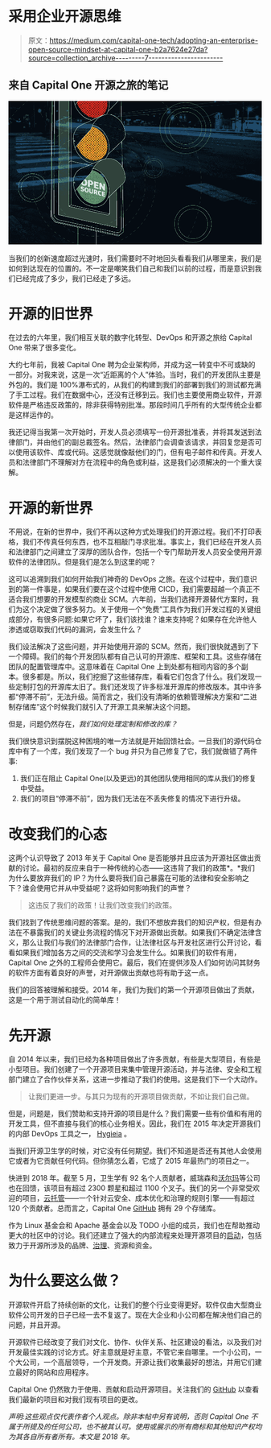 # 采用企业开源思维

> 原文：<https://medium.com/capital-one-tech/adopting-an-enterprise-open-source-mindset-at-capital-one-b2a7624e27da?source=collection_archive---------7----------------------->

## 来自 Capital One 开源之旅的笔记

![](img/3072fbfea0e71fa76616a77bf3aa37c7.png)

当我们的创新速度超过光速时，我们需要时不时地回头看看我们从哪里来，我们是如何到达现在的位置的。不一定是嘲笑我们自己和我们以前的过程，而是意识到我们已经完成了多少，我们已经走了多远。

# 开源的旧世界

在过去的六年里，我们相互关联的数字化转型、DevOps 和开源之旅给 Capital One 带来了很多变化。

大约七年前，我被 Capital One 聘为企业架构师，并成为这一转变中不可或缺的一部分。对我来说，这是一次“近距离的个人”体验。当时，我们的开发团队主要是外包的。我们是 100%瀑布式的，从我们的构建到我们的部署到我们的测试都充满了手工过程。我们在数据中心，还没有迁移到云。我们也主要使用商业软件，开源软件是严格违反政策的，除非获得特别批准。那段时间几乎所有的大型传统企业都是这样运作的。

我还记得当我第一次开始时，开发人员必须填写一份开源批准表，并将其发送到法律部门，并由他们的副总裁签名。然后，法律部门会调查该请求，并回复您是否可以使用该软件、库或代码。这感觉就像敲他们的门，但有电子邮件和传真。开发人员和法律部门不理解对方在流程中的角色或利益，这是我们必须解决的一个重大误解。

# 开源的新世界

不用说，在新的世界中，我们不再以这种方式处理我们的开源过程。我们不打印表格，我们不传真任何东西，也不互相敲门寻求批准。事实上，我们已经在开发人员和法律部门之间建立了深厚的团队合作，包括一个专门帮助开发人员安全使用开源软件的法律团队。但是我们是怎么到这里的呢？

这可以追溯到我们如何开始我们神奇的 DevOps 之旅。在这个过程中，我们意识到的第一件事是，如果我们要在这个过程中使用 CICD，我们需要超越一个真正不适合我们想要的开发模型的商业 SCM。六年前，当我们选择开源替代方案时，我们为这个决定做了很多努力。关于使用一个“免费”工具作为我们开发过程的关键组成部分，有很多问题:如果它坏了，我们该找谁？谁来支持呢？如果存在允许他人渗透或窃取我们代码的漏洞，会发生什么？

我们设法解决了这些问题，并开始使用开源的 SCM。然而，我们很快就遇到了下一个障碍。我们的每个开发团队都有自己认可的开源库、框架和工具。这些存储在团队的配置管理库中。这意味着在 Capital One 上到处都有相同内容的多个副本。很多都是。所以，我们挖掘了这些储存库，看看它们包含了什么。我们发现一些定制打包的开源库太旧了。我们还发现了许多标准开源库的修改版本。其中许多都“停滞不前”，无法升级。简而言之，我们没有清晰的依赖管理解决方案和“二进制存储库”这个时候我们就引入了开源工具来解决这个问题。

但是，问题仍然存在，*我们如何处理定制和修改的库？*

我们很快意识到摆脱这种困境的唯一方法就是开始回馈社会。一旦我们的源代码仓库中有了一个库，我们发现了一个 bug 并只为自己修复了它，我们就做错了两件事:

1.  我们正在阻止 Capital One(以及更远)的其他团队使用相同的库从我们的修复中受益。
2.  我们的项目“停滞不前”，因为我们无法在不丢失修复的情况下进行升级。

# 改变我们的心态

这两个认识导致了 2013 年关于 Capital One 是否能够并且应该为开源社区做出贡献的讨论。最初的反应来自于一种传统的心态——这违背了我们的政策*。*我们为什么要放弃我们的 IP？为什么要将我们自己暴露在可能的法律和安全影响之下？谁会使用它并从中受益呢？这将如何影响我们的声誉？

> 这违反了我们的政策！让我们改变我们的政策。

我们找到了传统思维问题的答案。是的，我们不想放弃我们的知识产权，但是有办法在不暴露我们的关键业务流程的情况下对开源做出贡献。如果我们不确定法律含义，那么让我们与我们的法律部门合作，让法律社区与开发社区进行公开讨论，看看如果我们增加各方之间的交流和学习会发生什么。如果我们的软件有用，Capital One 之外的工程师会使用它。最后，我们在提供涉及人们如何访问其财务的软件方面有着良好的声誉，对开源做出贡献也将有助于这一点。

我们的回答被理解和接受。2014 年，我们为我们的第一个开源项目做出了贡献，这是一个用于测试自动化的简单库！

# 先开源

自 2014 年以来，我们已经为各种项目做出了许多贡献，有些是大型项目，有些是小型项目。我们创建了一个开源项目来集中管理开源活动，并与法律、安全和工程部门建立了合作伙伴关系，这进一步推动了我们的使用。这是我们下一个大动作。

> 让我们更进一步。与其只为现有的开源项目做贡献，不如让我们自己做。

但是，问题是，我们赞助和支持开源的项目是什么？我们需要一些有价值和有用的开发工具，但不直接与我们的核心业务相关。因此，我们在 2015 年决定开源我们的内部 DevOps 工具之一， [Hygieia](https://developer.capitalone.com/opensource-projects/hygieia/) 。

当我们开源卫生学的时候，对它没有任何期望。我们不知道是否还有其他人会使用它或者为它贡献任何代码。但你猜怎么着，它成了 2015 年最热门的项目之一。

快进到 2018 年。截至 5 月，卫生学有 92 名个人贡献者，威瑞森和[沃尔玛](/capital-one-developers/how-walmart-scaled-hygieia-the-open-source-devops-dashboard-tool-4fd65f0f589)等公司也在回馈，该项目有超过 2300 颗星和超过 1100 个叉子。我们的另一个非常受欢迎的项目，[云托管](https://developer.capitalone.com/opensource-projects/cloud-custodian/)——一个针对云安全、成本优化和治理的规则引擎——有超过 120 个贡献者。总而言之，Capital One [GitHub](https://github.com/capitalone) 拥有 29 个存储库。

作为 Linux 基金会和 Apache 基金会以及 TODO 小组的成员，我们也在帮助推动更大的社区中的讨论。我们还建立了强大的内部流程来处理开源项目的[启动](/capital-one-developers/nuts-bolts-of-launching-an-open-source-project-4da584c053f7)，包括致力于开源所涉及的品牌、[治理](/capital-one-developers/open-source-in-a-regulated-environment-dc4b4d9af3f8)、资源和资金。

# 为什么要这么做？

开源软件开启了持续创新的文化，让我们的整个行业变得更好。软件仅由大型商业软件公司开发的日子已经一去不复返了。现在大企业和小公司都在解决他们自己的问题，并且开源。

开源软件已经改变了我们对文化、协作、伙伴关系、社区建设的看法，以及我们对开发最佳实践的讨论方式。好主意就是好主意，不管它来自哪里。一个小公司，一个大公司，一个高层领导，一个开发商。开源让我们收集最好的想法，并用它们建立最好的网站和应用程序。

Capital One 仍然致力于使用、贡献和启动开源项目。关注我们的 [GitHub](https://github.com/capitalone) 以查看我们最新的项目和对我们现有项目的更改。

*声明:这些观点仅代表作者个人观点。除非本帖中另有说明，否则 Capital One 不属于所提及的任何公司，也不被其认可。使用或展示的所有商标和其他知识产权均为其各自所有者所有。本文是 2018 年。*